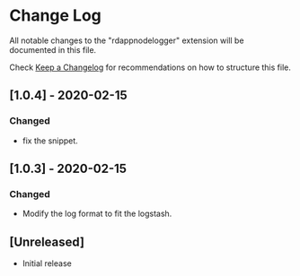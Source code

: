 # Change Log

All notable changes to the "rdappnodelogger" extension will be documented in this file.

Check [Keep a Changelog](http://keepachangelog.com/) for recommendations on how to structure this file.

## [1.0.4] - 2020-02-15
### Changed
- fix the snippet.

## [1.0.3] - 2020-02-15
### Changed
- Modify the log format to fit the logstash.

## [Unreleased]

- Initial release

